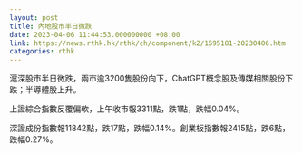 ```yaml
---
layout: post
title: 內地股市半日微跌
date: 2023-04-06 11:44:53.000000000 +08:00
link: https://news.rthk.hk/rthk/ch/component/k2/1695181-20230406.htm
categories: rthk
---
```


滬深股市半日微跌，兩市逾3200隻股份向下，ChatGPT概念股及傳媒相關股份下跌；半導體股上升。

上證綜合指數反覆偏軟，上午收市報3311點，跌1點，跌幅0.04%。

深證成份指數報11842點，跌17點，跌幅0.14%。創業板指數報2415點，跌6點，跌幅0.27%。
